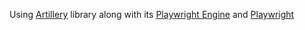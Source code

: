 Using [Artillery](https://www.artillery.io/) library along with its [Playwright Engine](https://github.com/artilleryio/artillery-engine-playwright) and [Playwright](https://playwright.dev/)

